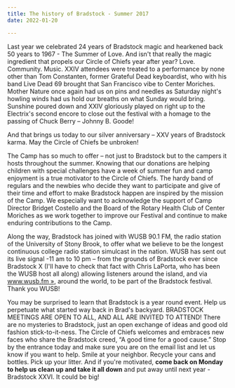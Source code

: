 ```yaml
---
title: The history of Bradstock - Summer 2017
date: 2022-01-20

---
```



Last  year we celebrated 24 years of Bradstock magic and hearkened back 50 years to 1967 -  The Summer of Love.  And isn't that really the magic ingredient that propels our Circle of Chiefs year after year? Love. Community. Music. XXIV attendees were treated to a performance by none other than Tom Constanten, former Grateful Dead keyboardist, who with his band Live Dead 69 brought that San Francisco vibe to Center Moriches. Mother Nature once again had us on pins and needles as Saturday night's howling winds had us hold our breaths on what Sunday would bring.  Sunshine poured down and XXIV gloriously played on right up to the Electrix's second encore to close out the festival with a homage to the passing of Chuck Berry – Johnny B. Goode!

And that brings us today to our silver anniversary – XXV years of Bradstock karma. May the Circle of Chiefs be unbroken!

The Camp has so much to offer – not just to Bradstock but to the campers it hosts throughout the summer.  Knowing that our donations are helping children with special challenges have a week of summer fun and camp enjoyment is a true motivator to the Circle of Chiefs.  The hardy band of regulars and the newbies who decide they want to participate and give of their time and effort to make Bradstock happen are inspired by the mission of the Camp.  We especially want to acknowledge the support of Camp Director Bridget Costello and the Board of the Rotary Health Club of Center Moriches as we work together to improve our Festival and continue to make enduring contributions to the Camp.

Along the way, Bradstock has joined with WUSB 90.1 FM, the radio station of the University of Stony Brook, to offer what we believe to be the longest continuous college radio station simulcast in the nation. WUSB has sent out its live signal -11 am to 10 pm – from the grounds of Bradstock ever since Bradstock X  (I'll have to check that fact with Chris LaPorta,  who has been the WUSB host all along)  allowing listeners around the island, and via [www.wusb.fm »](www.wusb.fm), around the world, to be part of the Bradstock festival.  Thank you WUSB!

You may be surprised to learn that Bradstock is a year round event. Help us perpetuate what started way back in Brad's backyard. BRADSTOCK MEETINGS ARE OPEN TO ALL, AND ALL ARE INVITED TO ATTEND! There are no mysteries to Bradstock, just an open exchange of ideas and good old fashion stick-to-it-ness. The Circle of Chiefs welcomes and embraces new faces who share the Bradstock creed, “A good time for a good cause.”  Stop by the entrance today and make sure you are on the email list and let us know if you want to help. Smile at your neighbor.  Recycle your cans and bottles.  Pick up your litter.  And if you're motivated, **come back on Monday to help us clean up and take it all down** and put away until next year - Bradstock XXVI. It could be big!
